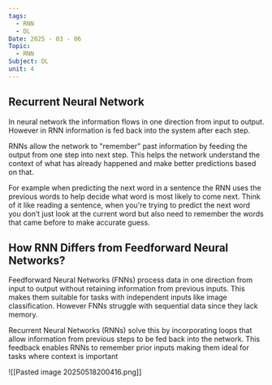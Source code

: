 ```yaml
---
tags:
  - RNN
  - DL
Date: 2025 - 03 - 06
Topic:
  - RNN
Subject: DL
unit: 4
---
```

## Recurrent Neural Network

In neural network the information flows in one direction from input to output. However in RNN information is fed back into the system after each step. 

RNNs allow the network to "remember" past information by feeding the output from one step into next step. This helps the network understand the context of what has already happened and make better predictions based on that. 

For example 
	when predicting the next word in a sentence the RNN uses the previous words to help decide what word is most likely to come next.
	Think of it like reading a sentence, when you're trying to predict the next word you don’t just look at the current word but also need to remember the words that came before to make accurate guess.

## How RNN Differs from Feedforward Neural Networks?

Feedforward Neural Networks (FNNs) 
	process data in one direction from input to output without retaining information from previous inputs. This makes them suitable for tasks with independent inputs like image classification. However FNNs struggle with sequential data since they lack memory.

Recurrent Neural Networks (RNNs) 
	solve this by incorporating loops that allow information from previous steps to be fed back into the network. This feedback enables RNNs to remember prior inputs making them ideal for tasks where context is important

![[Pasted image 20250518200416.png]]
